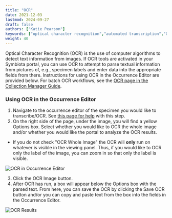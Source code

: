 ```yaml
---
title: "OCR"
date: 2021-12-03
lastmod: 2024-09-27
draft: false
authors: ["Katie Pearson"]
keywords: ["optical character recognition","automated transcription","OCR"]
weight: 40
---
```


Optical Character Recognition (OCR) is the use of computer algorithms to detect text information from images. If OCR tools are activated in your Symbiota portal, you can use OCR to attempt to parse textual information from pictures of, e.g., specimen labels and enter data into the appropriate fields from there. Instructions for using OCR in the Occurrence Editor are provided below. For batch OCR workflows, see the [OCR page in the Collection Manager Guide](/symbiota-docs/coll_manager/edit/ocr/).

### Using OCR in the Occurrence Editor
1. Navigate to the occurrence editor of the specimen you would like to transcribe/OCR. See [this page for help](/symbiota-docs/editor/edit/) with this step.
2. On the right side of the page, under the image, you will find a yellow Options box. Select whether you would like to OCR the whole image and/or whether you would like the portal to analyze the OCR results.
  * If you do not check "OCR Whole Image" the OCR will **only** run on whatever is visible in the viewing panel. Thus, if you would like to OCR only the label of the image, you can zoom in so that only the label is visible.

![OCR in Occurrence Editor](/symbiota-docs/images/occeditorwithocrbox.PNG)

3. Click the OCR Image button.
4. After OCR has run, a box will appear below the Options box with the parsed text. From here, you can save the OCR by clicking the Save OCR button and/or you can copy and paste text from the box into the fields in the Occurrence Editor.

![OCR Results](/symbiota-docs/images/occeditorwithocr.PNG)
